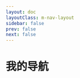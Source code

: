 ```yaml
---
layout: doc
layoutClass: m-nav-layout
sidebar: false
prev: false
next: false
---
```


<style src="/.vitepress/theme/style/nav.scss"></style>

<script setup>
import { NAV_DATA } from '/.vitepress/theme/untils/data'
</script>


# 我的导航

<MNavLinks v-for="{title, items} in NAV_DATA" :title="title" :items="items"/>

